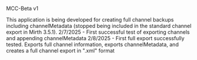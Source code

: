 MCC-Beta v1

This application is being developed for creating full channel backups including channelMetadata (stopped being included in the standard channel export in Mirth 3.5.1).
2/7/2025 - First successful test of exporting channels and appending channelMetadata
2/8/2025 - First full export successfully tested. Exports full channel information, exports channelMetadata, and creates a full channel export in ".xml" format
